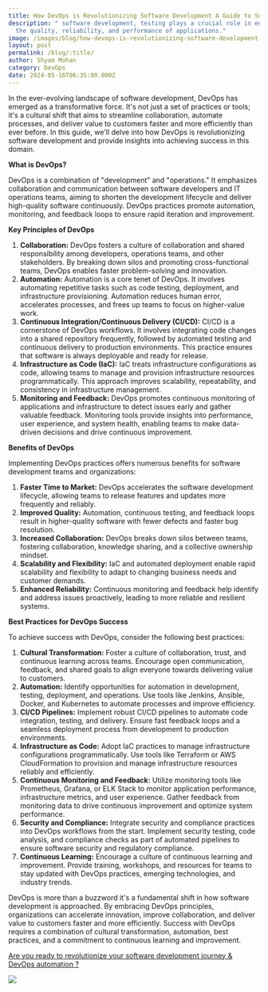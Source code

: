 ```yaml
---
title: How DevOps is Revolutionizing Software Development A Guide to Success
description: " software development, testing plays a crucial role in ensuring
  the quality, reliability, and performance of applications."
image: /images/blog/how-devops-is-revolutionizing-software-development-a-guide-to-success-1-.webp
layout: post
permalink: /blog/:title/
author: Shyam Mohan
category: DevOps
date: 2024-05-16T06:35:00.000Z
---
```


In the ever-evolving landscape of software development, DevOps has emerged as a transformative force. It's not just a set of practices or tools; it's a cultural shift that aims to streamline collaboration, automate processes, and deliver value to customers faster and more efficiently than ever before. In this guide, we'll delve into how DevOps is revolutionizing software development and provide insights into achieving success in this domain.

**What is DevOps?**

DevOps is a combination of "development" and "operations." It emphasizes collaboration and communication between software developers and IT operations teams, aiming to shorten the development lifecycle and deliver high-quality software continuously. DevOps practices promote automation, monitoring, and feedback loops to ensure rapid iteration and improvement.

**Key Principles of DevOps**

1. **Collaboration:** DevOps fosters a culture of collaboration and shared responsibility among developers, operations teams, and other stakeholders. By breaking down silos and promoting cross-functional teams, DevOps enables faster problem-solving and innovation.
2. **Automation:** Automation is a core tenet of DevOps. It involves automating repetitive tasks such as code testing, deployment, and infrastructure provisioning. Automation reduces human error, accelerates processes, and frees up teams to focus on higher-value work.
3. **Continuous Integration/Continuous Delivery (CI/CD):** CI/CD is a cornerstone of DevOps workflows. It involves integrating code changes into a shared repository frequently, followed by automated testing and continuous delivery to production environments. This practice ensures that software is always deployable and ready for release.
4. **Infrastructure as Code (IaC):** IaC treats infrastructure configurations as code, allowing teams to manage and provision infrastructure resources programmatically. This approach improves scalability, repeatability, and consistency in infrastructure management.
5. **Monitoring and Feedback:** DevOps promotes continuous monitoring of applications and infrastructure to detect issues early and gather valuable feedback. Monitoring tools provide insights into performance, user experience, and system health, enabling teams to make data-driven decisions and drive continuous improvement.

**Benefits of DevOps**

Implementing DevOps practices offers numerous benefits for software development teams and organizations:

1. **Faster Time to Market:** DevOps accelerates the software development lifecycle, allowing teams to release features and updates more frequently and reliably.
2. **Improved Quality:** Automation, continuous testing, and feedback loops result in higher-quality software with fewer defects and faster bug resolution.
3. **Increased Collaboration:** DevOps breaks down silos between teams, fostering collaboration, knowledge sharing, and a collective ownership mindset.
4. **Scalability and Flexibility:** IaC and automated deployment enable rapid scalability and flexibility to adapt to changing business needs and customer demands.
5. **Enhanced Reliability:** Continuous monitoring and feedback help identify and address issues proactively, leading to more reliable and resilient systems.

**Best Practices for DevOps Success**

To achieve success with DevOps, consider the following best practices:

1. **Cultural Transformation:** Foster a culture of collaboration, trust, and continuous learning across teams. Encourage open communication, feedback, and shared goals to align everyone towards delivering value to customers.
2. **Automation:** Identify opportunities for automation in development, testing, deployment, and operations. Use tools like Jenkins, Ansible, Docker, and Kubernetes to automate processes and improve efficiency.
3. **CI/CD Pipelines:** Implement robust CI/CD pipelines to automate code integration, testing, and delivery. Ensure fast feedback loops and a seamless deployment process from development to production environments.
4. **Infrastructure as Code:** Adopt IaC practices to manage infrastructure configurations programmatically. Use tools like Terraform or AWS CloudFormation to provision and manage infrastructure resources reliably and efficiently.
5. **Continuous Monitoring and Feedback:** Utilize monitoring tools like Prometheus, Grafana, or ELK Stack to monitor application performance, infrastructure metrics, and user experience. Gather feedback from monitoring data to drive continuous improvement and optimize system performance.
6. **Security and Compliance:** Integrate security and compliance practices into DevOps workflows from the start. Implement security testing, code analysis, and compliance checks as part of automated pipelines to ensure software security and regulatory compliance.
7. **Continuous Learning:** Encourage a culture of continuous learning and improvement. Provide training, workshops, and resources for teams to stay updated with DevOps practices, emerging technologies, and industry trends.

DevOps is more than a buzzword it's a fundamental shift in how software development is approached. By embracing DevOps principles, organizations can accelerate innovation, improve collaboration, and deliver value to customers faster and more efficiently. Success with DevOps requires a combination of cultural transformation, automation, best practices, and a commitment to continuous learning and improvement.

[Are you ready to revolutionize your software development journey & DevOps automation ?](https://razorops.com/meet-shyam)

[![](https://lh7-us.googleusercontent.com/G1jo5neGamrBhVGWxEuQROnijDRWjmSuTu_4pYJ4SEhHgZ6vnJz8WVH2wvs6P_d8WRyhVLxMNdi8AWSlEUM-gTeU72FVVyaocS5D0_i9zIknv3P_CosgKYpYEm1eghVVx1j44ovUgbIkZ_AdMDT9fu0)](https://razorops.com/meet-shyam)
